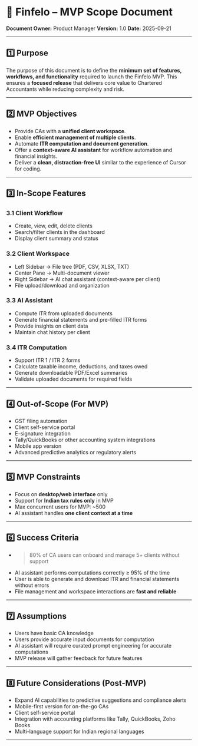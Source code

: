 # 📄 **Finfelo – MVP Scope Document**

**Document Owner:** Product Manager
**Version:** 1.0
**Date:** 2025-09-21

---

## 1️⃣ **Purpose**

The purpose of this document is to define the **minimum set of features, workflows, and functionality** required to launch the Finfelo MVP. This ensures a **focused release** that delivers core value to Chartered Accountants while reducing complexity and risk.

---

## 2️⃣ **MVP Objectives**

* Provide CAs with a **unified client workspace**.
* Enable **efficient management of multiple clients**.
* Automate **ITR computation and document generation**.
* Offer a **context-aware AI assistant** for workflow automation and financial insights.
* Deliver a **clean, distraction-free UI** similar to the experience of Cursor for coding.

---

## 3️⃣ **In-Scope Features**

### **3.1 Client Workflow**

* Create, view, edit, delete clients
* Search/filter clients in the dashboard
* Display client summary and status

### **3.2 Client Workspace**

* Left Sidebar → File tree (PDF, CSV, XLSX, TXT)
* Center Pane → Multi-document viewer
* Right Sidebar → AI chat assistant (context-aware per client)
* File upload/download and organization

### **3.3 AI Assistant**

* Compute ITR from uploaded documents
* Generate financial statements and pre-filled ITR forms
* Provide insights on client data
* Maintain chat history per client

### **3.4 ITR Computation**

* Support ITR 1 / ITR 2 forms
* Calculate taxable income, deductions, and taxes owed
* Generate downloadable PDF/Excel summaries
* Validate uploaded documents for required fields

---

## 4️⃣ **Out-of-Scope (For MVP)**

* GST filing automation
* Client self-service portal
* E-signature integration
* Tally/QuickBooks or other accounting system integrations
* Mobile app version
* Advanced predictive analytics or regulatory alerts

---

## 5️⃣ **MVP Constraints**

* Focus on **desktop/web interface** only
* Support for **Indian tax rules only** in MVP
* Max concurrent users for MVP: \~500
* AI assistant handles **one client context at a time**

---

## 6️⃣ **Success Criteria**

* > 80% of CA users can onboard and manage 5+ clients without support
* AI assistant performs computations correctly ≥ 95% of the time
* User is able to generate and download ITR and financial statements without errors
* File management and workspace interactions are **fast and reliable**

---

## 7️⃣ **Assumptions**

* Users have basic CA knowledge
* Users provide accurate input documents for computation
* AI assistant will require curated prompt engineering for accurate computations
* MVP release will gather feedback for future features

---

## 8️⃣ **Future Considerations (Post-MVP)**

* Expand AI capabilities to predictive suggestions and compliance alerts
* Mobile-first version for on-the-go CAs
* Client self-service portal
* Integration with accounting platforms like Tally, QuickBooks, Zoho Books
* Multi-language support for Indian regional languages

---
